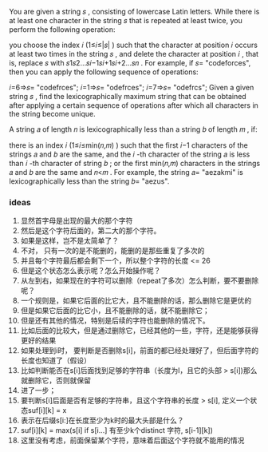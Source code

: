 You are given a string 𝑠
, consisting of lowercase Latin letters. While there is at least one character in the string 𝑠
 that is repeated at least twice, you perform the following operation:

you choose the index 𝑖
 (1≤𝑖≤|𝑠|
) such that the character at position 𝑖
 occurs at least two times in the string 𝑠
, and delete the character at position 𝑖
, that is, replace 𝑠
 with 𝑠1𝑠2…𝑠𝑖−1𝑠𝑖+1𝑠𝑖+2…𝑠𝑛
.
For example, if 𝑠=
"codeforces", then you can apply the following sequence of operations:

𝑖=6⇒𝑠=
"codefrces";
𝑖=1⇒𝑠=
"odefrces";
𝑖=7⇒𝑠=
"odefrcs";
Given a given string 𝑠
, find the lexicographically maximum string that can be obtained after applying a certain sequence of operations after which all characters in the string become unique.

A string 𝑎
 of length 𝑛
 is lexicographically less than a string 𝑏
 of length 𝑚
, if:

there is an index 𝑖
 (1≤𝑖≤min(𝑛,𝑚)
) such that the first 𝑖−1
 characters of the strings 𝑎
 and 𝑏
 are the same, and the 𝑖
-th character of the string 𝑎
 is less than 𝑖
-th character of string 𝑏
;
or the first min(𝑛,𝑚)
 characters in the strings 𝑎
 and 𝑏
 are the same and 𝑛<𝑚
.
For example, the string 𝑎=
"aezakmi" is lexicographically less than the string 𝑏=
"aezus".

### ideas
1. 显然首字母是出现的最大的那个字符
2. 然后是这个字符后面的，第二大的那个字符。
3. 如果是这样，岂不是太简单了？
4. 不对， 只有一次的是不能删的，能删的是那些重复了多次的
5. 并且每个字符最后都会剩下一个，所以整个字符的长度 <= 26
6. 但是这个状态怎么表示呢？怎么开始操作呢？
7. 从左到右，如果现在的字符可以删除（repeat了多次）怎么判断，要不要删除呢？
8. 一个规则是，如果它后面的比它大，且不能删除的话，那么删除它是更优的
9. 但是如果它后面的比它小，且不能删除的话，就不能删除它；
10. 但是还有其他的情况，特别是后续的字符也能删除的情况下。
11. 比如后面的比较大，但是通过删除它，已经其他的一些，字符，还是能够获得更好的结果
12. 如果处理到i时， 要判断是否删除s[i]，前面的都已经处理好了，但后面字符的长度也知道了（假设）
13. 比如判断能否在s[i]后面找到足够的字符串（长度为l，且它的头部 > s[i])那么就删除它，否则就保留
14. 进了一步；
15. 要判断s[i]后面是否有足够的字符串，且这个字符串的长度 > s[i], 定义一个状态suf[i][k] = x
16. 表示在后缀s[i:]在长度至少为k时的最大头部是什么？
17. suf[i][k] = max(s[i] if s[i...] 有至少k个distinct 字符, s[i-1][k])
18. 这里没有考虑，前面保留某个字符，意味着后面这个字符就不能用的情况